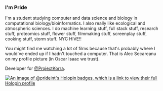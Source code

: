 ### I'm Pride

I'm a student studying computer and data science and biology in computational biology/bioinformatics. I also really like ecological and atmospheric sciences. I do machine learning stuff, full stack stuff, research stuff, proteomics stuff, flower stuff, filmmaking stuff, screenplay stuff, cooking stuff, storm stuff. NYC HIVE!!

You might find me watching a lot of films because that's probably where I would've ended up if I hadn't touched a computer. That is Alec Secareanu on my profile picture (in Oscar Isaac we trust).

Developer for [@ProjectKorra](https://github.com/ProjectKorra).

[![An image of @prideint's Holopin badges, which is a link to view their full Holopin profile](https://holopin.me/prideint)](https://holopin.io/@prideint)
